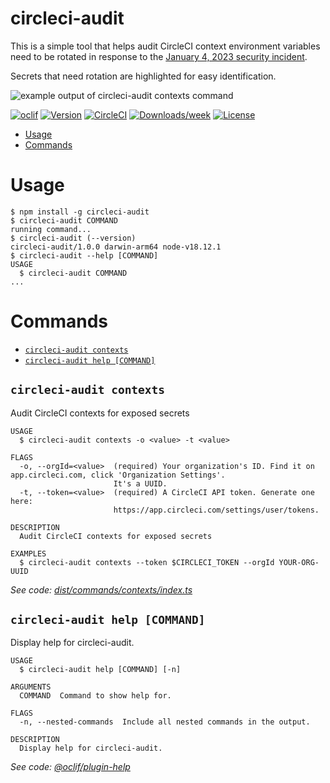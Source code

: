 circleci-audit
=================

This is a simple tool that helps audit CircleCI context environment variables need to be rotated in response
to the [January 4, 2023 security incident](https://circleci.com/blog/january-4-2023-security-alert/).

Secrets that need rotation are highlighted for easy identification.

![example output of circleci-audit contexts command](https://user-images.githubusercontent.com/630449/211111479-ab2f8a2c-5200-4ded-8c5e-aee2bce1f753.png)

[![oclif](https://img.shields.io/badge/cli-oclif-brightgreen.svg)](https://oclif.io)
[![Version](https://img.shields.io/npm/v/oclif-hello-world.svg)](https://npmjs.org/package/oclif-hello-world)
[![CircleCI](https://circleci.com/gh/oclif/hello-world/tree/main.svg?style=shield)](https://circleci.com/gh/oclif/hello-world/tree/main)
[![Downloads/week](https://img.shields.io/npm/dw/oclif-hello-world.svg)](https://npmjs.org/package/oclif-hello-world)
[![License](https://img.shields.io/npm/l/oclif-hello-world.svg)](https://github.com/oclif/hello-world/blob/main/package.json)

<!-- toc -->
* [Usage](#usage)
* [Commands](#commands)
<!-- tocstop -->
# Usage
<!-- usage -->
```sh-session
$ npm install -g circleci-audit
$ circleci-audit COMMAND
running command...
$ circleci-audit (--version)
circleci-audit/1.0.0 darwin-arm64 node-v18.12.1
$ circleci-audit --help [COMMAND]
USAGE
  $ circleci-audit COMMAND
...
```
<!-- usagestop -->
# Commands
<!-- commands -->
* [`circleci-audit contexts`](#circleci-audit-contexts)
* [`circleci-audit help [COMMAND]`](#circleci-audit-help-command)

## `circleci-audit contexts`

Audit CircleCI contexts for exposed secrets

```
USAGE
  $ circleci-audit contexts -o <value> -t <value>

FLAGS
  -o, --orgId=<value>  (required) Your organization's ID. Find it on app.circleci.com, click 'Organization Settings'.
                       It's a UUID.
  -t, --token=<value>  (required) A CircleCI API token. Generate one here:
                       https://app.circleci.com/settings/user/tokens.

DESCRIPTION
  Audit CircleCI contexts for exposed secrets

EXAMPLES
  $ circleci-audit contexts --token $CIRCLECI_TOKEN --orgId YOUR-ORG-UUID
```

_See code: [dist/commands/contexts/index.ts](https://github.com/blimmer/circleci-audit/blob/v1.0.0/dist/commands/contexts/index.ts)_

## `circleci-audit help [COMMAND]`

Display help for circleci-audit.

```
USAGE
  $ circleci-audit help [COMMAND] [-n]

ARGUMENTS
  COMMAND  Command to show help for.

FLAGS
  -n, --nested-commands  Include all nested commands in the output.

DESCRIPTION
  Display help for circleci-audit.
```

_See code: [@oclif/plugin-help](https://github.com/oclif/plugin-help/blob/v5.1.22/src/commands/help.ts)_
<!-- commandsstop -->
